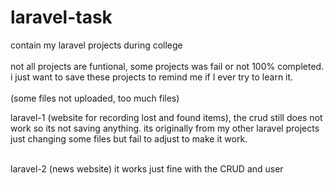 # laravel-task
contain my laravel projects during college
<br><br>
not all projects are funtional, some projects was fail or not 100% completed. i just want to save these projects to remind me if I ever try to learn it.
<br><br>
(some files not uploaded, too much files)

laravel-1 (website for recording lost and found items), the crud still does not work so its not saving anything. its originally from my other laravel projects just changing some files but fail to adjust to make it work. <br><br>

laravel-2 (news website) it works just fine with the CRUD and user

